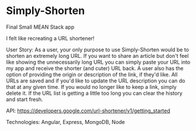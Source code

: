 # Simply-Shorten
Final Small MEAN Stack app

I felt like recreating a URL shortener!

User Story:
As a user, your only purpose to use Simply-Shorten would be to shorten an extremely long URL. If you want to share an article but don't feel like showing the unnecessarily long URL you can simply paste your URL into my app and receive the shorter (and cuter) URL back.
A user also has the option of providing the origin or description of the link, if they'd like. All URLs are saved and if you'd like to update the URL description you can do that at any given time. If you would no longer like to keep a link, simply delete it. If the URL list is getting a little too long you can clear the history and start fresh.

API: https://developers.google.com/url-shortener/v1/getting_started

Technologies: Angular, Express, MongoDB, Node
